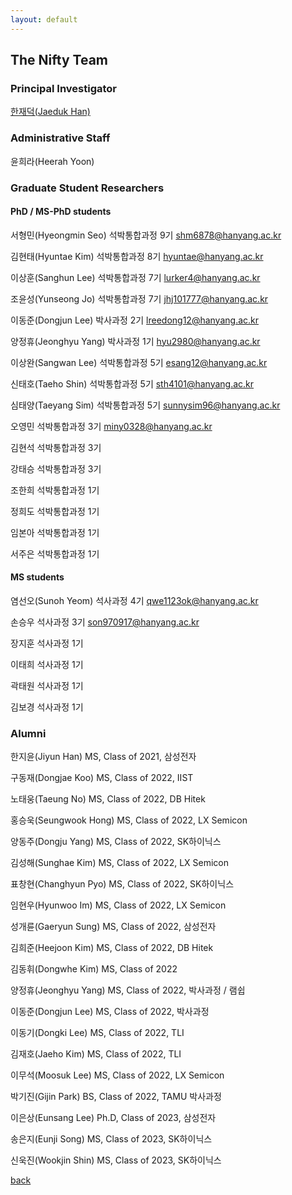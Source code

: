 ```yaml
---
layout: default
---
```


## The Nifty Team

### Principal Investigator
[한재덕(Jaeduk Han)](./people/1_jaedukhan.html)


### Administrative Staff

윤희라(Heerah Yoon)


### Graduate Student Researchers

#### PhD / MS-PhD students

서형민(Hyeongmin Seo) 석박통합과정 9기 shm6878@hanyang.ac.kr

김현태(Hyuntae Kim) 석박통합과정 8기 hyuntae@hanyang.ac.kr

이상훈(Sanghun Lee) 석박통합과정 7기 lurker4@hanyang.ac.kr

조윤성(Yunseong Jo) 석박통합과정 7기 jhj101777@hanyang.ac.kr

이동준(Dongjun Lee) 박사과정 2기 lreedong12@hanyang.ac.kr

양정휴(Jeonghyu Yang) 박사과정 1기 hyu2980@hanyang.ac.kr

이상완(Sangwan Lee) 석박통합과정 5기 esang12@hanyang.ac.kr

신태호(Taeho Shin) 석박통합과정 5기 sth4101@hanyang.ac.kr

심태양(Taeyang Sim) 석박통합과정 5기 sunnysim96@hanyang.ac.kr

오영민 석박통합과정 3기 miny0328@hanyang.ac.kr

김현석 석박통합과정 3기

강태승 석박통합과정 3기

조한희 석박통합과정 1기

정희도 석박통합과정 1기

임본아 석박통합과정 1기

서주은 석박통합과정 1기


#### MS students

염선오(Sunoh Yeom) 석사과정 4기 qwe1123ok@hanyang.ac.kr

손승우 석사과정 3기 son970917@hanyang.ac.kr

장지훈 석사과정 1기

이태희 석사과정 1기

곽태원 석사과정 1기

김보경 석사과정 1기


### Alumni

한지윤(Jiyun Han) MS, Class of 2021, 삼성전자

구동재(Dongjae Koo) MS, Class of 2022, IIST

노태웅(Taeung No) MS, Class of 2022, DB Hitek

홍승욱(Seungwook Hong) MS, Class of 2022, LX Semicon

양동주(Dongju Yang) MS, Class of 2022, SK하이닉스

김성해(Sunghae Kim) MS, Class of 2022, LX Semicon

표창현(Changhyun Pyo) MS, Class of 2022, SK하이닉스

임현우(Hyunwoo Im) MS, Class of 2022, LX Semicon

성개륜(Gaeryun Sung) MS, Class of 2022, 삼성전자

김희준(Heejoon Kim) MS, Class of 2022, DB Hitek

김동휘(Dongwhe Kim) MS, Class of 2022

양정휴(Jeonghyu Yang) MS, Class of 2022, 박사과정 / 램쉽

이동준(Dongjun Lee) MS, Class of 2022, 박사과정

이동기(Dongki Lee) MS, Class of 2022, TLI

김재호(Jaeho Kim) MS, Class of 2022, TLI

이무석(Moosuk Lee) MS, Class of 2022, LX Semicon

박기진(Gijin Park) BS, Class of 2022, TAMU 박사과정

이은상(Eunsang Lee) Ph.D, Class of 2023, 삼성전자

송은지(Eunji Song) MS, Class of 2023, SK하이닉스

신욱진(Wookjin Shin) MS, Class of 2023, SK하이닉스



[back](./)
